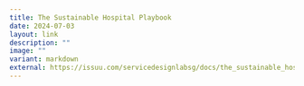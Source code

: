```yaml
---
title: The Sustainable Hospital Playbook
date: 2024-07-03
layout: link
description: ""
image: ""
variant: markdown
external: https://issuu.com/servicedesignlabsg/docs/the_sustainable_hospital_playbook
---
```

